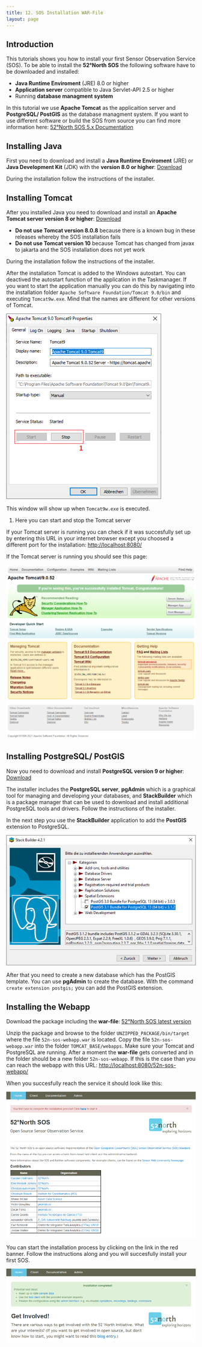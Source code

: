 ```yaml
---
title: 12. SOS Installation WAR-File
layout: page
---
```


## Introduction

This tutorials shows you how to install your first Sensor Observation Service (SOS). To be able to install the
__52°North SOS__ the following software have to be downloaded and installed:

- __Java Runtime Enviroment__ (JRE) 8.0 or higher
- __Application server__ compatible to Java Servlet-API 2.5 or higher
- Running __database managment system__

In this tutorial we use __Apache Tomcat__ as the applicaition server and __PostgreSQL/ PostGIS__ as the
database managment system. If you want to use different software or build the SOS from source you can find
more information here:
[52°North SOS 5.x Documentation](https://wiki.52north.org/SensorWeb/SensorObservationServiceVDocumentation)

## Installing Java

First you need to download and install a __Java Runtime Enviroment__ (JRE) or __Java Development Kit__ (JDK) with the
__version 8.0 or higher__: [Download](https://www.oracle.com/java/technologies/javase-downloads.html)

During the installation follow the instructions of the installer.

## Installing Tomcat

After you installed Java you need to download and install an __Apache Tomcat server version 8 or higher__:
[Download](https://tomcat.apache.org/download-90.cgi)

- __Do not use Tomcat version 8.0.8__ because there is a known bug in these releases whereby the SOS installation fails
- __Do not use Tomcat version 10__ because Tomcat has changed from javax to jakarta and the SOS installation does not
yet work

During the installation follow the instructions of the installer.

After the installation Tomcat is added to the Windows autostart. You can deactived the autostart function of the
application in the Taskmanager. If you want to start the application manually you can do this by navigating into
the installation folder `Apache Software Foundation/Tomcat 9.0/bin` and executing `Tomcat9w.exe`. Mind that the
names are different for other versions of Tomcat.

![tomcatControl.PNG](images/tomcatControl.PNG "Apache Tomcat 9.0 Tomcat9 Properties")

This window will show up when `Tomcat9w.exe` is executed.

1. Here you can start and stop the Tomcat server

If your Tomcat server is running you can check if it was succesfully set up by entering this URL in your
internet browser except you choosed a different port for the installation:
[http://localhost:8080/](http://localhost:8080/)

If the Tomcat server is running you should see this page:

![tomcatStartpage.PNG](images/tomcatStartpage.PNG "Apache Tomcat 9.0 Startpage")

## Installing PostgreSQL/ PostGIS

Now you need to download and install __PostgreSQL version 9 or higher__: [Download](https://www.postgresql.org/download/)

The installer includes the __PostgreSQL server__, __pgAdmin__ which is a graphical tool for managing and developing
your databases, and __StackBuilder__ which is a package manager that can be used to download and install additional
PostgreSQL tools and drivers. Follow the instructions of the installer.

In the next step you use the __StackBuilder__ application to add the __PostGIS__ extension to PostgreSQL.

![stackBuilder.PNG](images/stackBuilder.PNG "Stack Builder 4.2.1")

After that you need to create a new database which has the PostGIS template. You can use __pgAdmin__ to create the
database. With the command `create extension postgis;` you can add the PostGIS extension.

## Installing the Webapp

Download the package including the __war-file__: [52°North SOS latest version](https://github.com/52North/SOS/releases)

Unzip the package and browse to the folder `UNZIPPED_PACKAGE/bin/target` where the file `52n-sos-webapp.war`
is located. Copy the file `52n-sos-webapp.war` into the folder `TOMCAT_BASE/webapps`. Make sure your Tomcat
and PostgreSQL are running. After a moment the __war-file__ gets converted and in the folder should be a new
folder `52n-sos-webapp`. If this is the case than you can reach the webapp with this URL:
[http://localhost:8080/52n-sos-webapp/](http://localhost:8080/52n-sos-webapp/)

When you succesfully reach the service it should look like this:

![webappStartpage.PNG](images/webappStartpage.PNG "52°North SOS Startpage")

You can start the installation process by clicking on the link in the red banner. Follow the instructions along
and you will succesfully install your first SOS.

![webappInstallCompleted.PNG](images/webappInstallCompleted.PNG "52°North SOS Startpage")